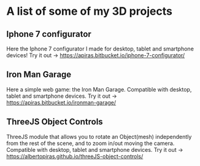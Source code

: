 # A list of some of my 3D projects


## Iphone 7 configurator
Here the Iphone 7 configurator I made for desktop, tablet and smartphone devices!
Try it out -> https://apiras.bitbucket.io/iphone-7-configurator/


## Iron Man Garage
Here a simple web game: the Iron Man Garage. Compatible with desktop, tablet and smartphone devices.
Try it out -> https://apiras.bitbucket.io/ironman-garage/


## ThreeJS Object Controls
ThreeJS module that allows you to rotate an Object(mesh) independently from the rest of the scene, and to zoom in/out moving the camera. Compatible with desktop, tablet and smartphone devices.
Try it out -> https://albertopiras.github.io/threeJS-object-controls/

